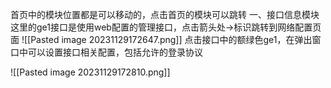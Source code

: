 首页中的模块位置都是可以移动的，点击首页的模块可以跳转
一、接口信息模块
这里的ge1接口是使用web配置的管理接口，点击箭头处->标识跳转到网络配置页面
![[Pasted image 20231129172647.png]]
点击接口中的额绿色ge1，在弹出窗口中可以设置接口相关配置，包括允许的登录协议

![[Pasted image 20231129172810.png]]